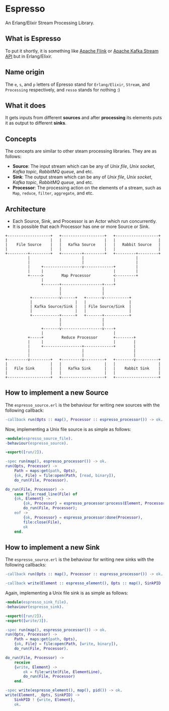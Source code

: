 Espresso
=====

An Erlang/Elixir Stream Processing Library.

What is Espresso
-----

To put it shortly, it is something like [Apache Flink]() or [Apache Kafka Stream API]() but in Erlang/Elixir.

Name origin
-----
The `e`, `s`, and `p` letters of Epresso stand for `Erlang/Elixir`, `Stream`, and `Processing` respectively, and `resso` stands for nothing :)

What it does
-----

It gets inputs from different **sources** and after **processing** its elements puts it as output to different **sinks**.

Concepts
-----

The concepts are similar to other steam processing libraries. They are as follows:

- **Source**: The input stream which can be any of *Unix file*, *Unix socket*, *Kafka topic*, *RabbitMQ queue*, and etc.
- **Sink**: The output stream which can be any of *Unix file*, *Unix socket*, *Kafka topic*, *RabbitMQ queue*, and etc.
- **Processor**: The processing action on the elements of a stream, such as `Map`, `reduce`, `filter`, `aggregate`, and etc.

Architecture
-----

- Each Source, Sink, and Processor is an Actor which run concurrently.
- It is possible that each Processor has one or more Source or Sink.


```
+-------------------+   +-------------------+   +-------------------+
|                   |   |                   |   |                   |
|    File Source    |   |   Kafka Source    |   |   Rabbit Source   |
|                   |   |                   |   |                   |
+---------+---------+   +---------+---------+   +---------+---------+
          |                       |                       |
          |                       |                       |
          |     +-----------------v-------------+         |
          |     |                               |         |
          +----->        Map Processor          <---------+
                |                               |
                +-------+------------------+----+
                        |                  |
                        |                  |
           +------------v------+   +-------v-----------+
           |                   |   |                   |
           | Kafka Source/Sink |   | File Source/Sink  |
           |                   |   |                   |
           +------------+------+   +-------+-----------+
                        |                  |
                        |                  |
                +-------v------------------v----+
                |                               |
          +-----+        Reduce Processor       +--------+
          |     |                               |        |
          |     +-----------------+-------------+        |
          |                       |                      |
          |                       |                      |
+---------v---------+   +---------v---------+   +--------v----------+
|                   |   |                   |   |                   |
|   File Sink       |   |   Kafka Sink      |   |    Rabbit Sink    |
|                   |   |                   |   |                   |
+-------------------+   +-------------------+   +-------------------+

```

How to implement a new Source
-----

The `espresso_source.erl` is the behaviour for writing new sources with the following callback:

```erlang
-callback run(Opts :: map(), Processor :: espresso_processor()) -> ok.
```

Now, implementing a Unix file source is as simple as follows:

```erlang
-module(espresso_source_file).
-behaviour(espresso_source).

-export([run/2]).

-spec run(map(), espresso_processor()) -> ok.
run(Opts, Processor) ->
    Path = maps:get(path, Opts),
    {ok, File} = file:open(Path, [read, binary]),
    do_run(File, Processor).

do_run(File, Processor) ->
    case file:read_line(File) of
	{ok, Element} ->
	    {ok, Processor} = espresso_processor:process(Element, Processor),
	    do_run(File, Processor);
	eof ->
	    {ok, Processor} = espresso_processor:done(Processor),
	    file:close(File),
	    ok
    end.
```

How to implement a new Sink
-----

The `espresso_source.erl` is the behaviour for writing new sinks with the following callbacks:

```erlang
-callback run(Opts :: map(), Processor :: espresso_processor()) -> ok.

-callback write(Element :: espresso_element(), Opts :: map(), SinkPID :: pid()) -> ok.
```

Again, implementing a Unix file sink is as simple as follows:

```erlang
-module(espresso_sink_file).
-behaviour(espresso_sink).

-export([run/2]).
-export([write/3]).

-spec run(map(), espresso_processor()) -> ok.
run(Opts, Processor) ->
    Path = maps:get(path, Opts),
    {ok, File} = file:open(Path, [write, binary]),
    do_run(File, Processor).

do_run(File, Processor) ->
    receive
	{write, Element} ->
	    ok = file:write(File, ElementLine),
	    do_run(File, Processor)
    end.

-spec write(espresso_element(), map(), pid()) -> ok.
write(Element, _Opts, SinkPID) ->
    SinkPID ! {write, Element},
    ok.
```
